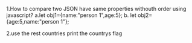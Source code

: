 1.How to compare two JSON have same properties withouth order using javascript? 
  a.let obj1={name:"person 1",age:5}; 
b. let obj2={age:5,name:"person 1"};

2.use the rest countries print the countrys flag